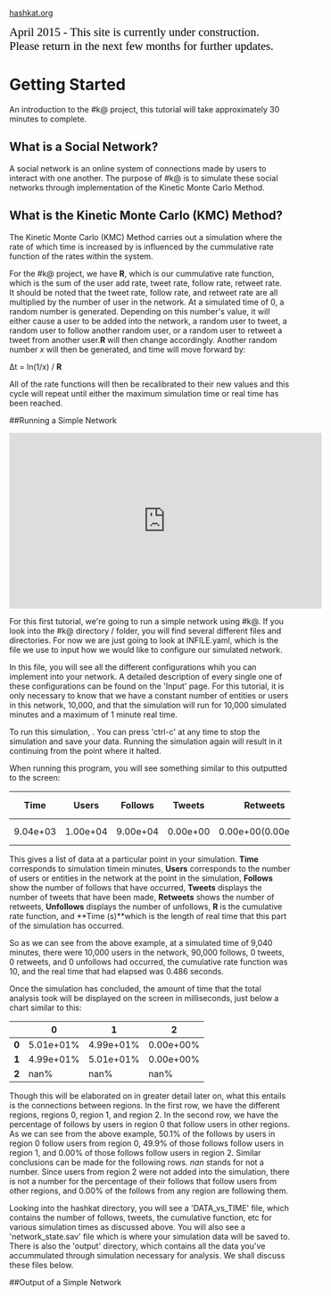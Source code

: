 [hashkat.org](http://hashkat.org)

<span style="color:black; font-family:Georgia; font-size:1.5em;">April 2015 - This site is currently under construction. Please return in the next few months for further updates. </span>

# Getting Started

An introduction to the #k@ project, this tutorial will take approximately
30 minutes to complete.

## What is a Social Network?

A social network is an online system of connections made by users to interact
with one another. The purpose of #k@ is to simulate these social networks
through implementation of the Kinetic Monte Carlo Method.

## What is the Kinetic Monte Carlo (KMC) Method?

The Kinetic Monte Carlo (KMC) Method carries out a simulation where the rate
of which time is increased by is influenced by the cummulative rate function
of the rates within the system.

For the #k@ project, we have **R**, which is our cummulative rate function,
which is the sum of the user add rate, tweet rate, follow rate, retweet rate.  
It should be noted that the tweet rate, follow rate, and retweet rate are
all multiplied by the number of user in the network.
At a simulated time of 0, a random number is generated. Depending on this
number's value, it will either cause a user to be added into the network,
a random user to tweet, a random user to follow another random user, or a
random user to retweet a tweet from another user.**R** will then change
accordingly.  Another random number *x* will then be generated,
and time will move forward by:

&Delta;t = ln(1/x) / **R**

All of the rate functions will then be recalibrated to their new values and
this cycle will repeat until either the maximum simulation time or real time
has been reached.

##Running a Simple Network

<iframe width="560" height="315" src="https://www.youtube.com/embed/-NQmVRzHX44" frameborder="0" allowfullscreen></iframe>

For this first tutorial, we're going to run a simple network using #k@.
If you look into the #k@ directory / folder, you will find several 
different files and directories. For now we are just going to look at
INFILE.yaml, which is the file we use to input how we would like to 
configure our simulated network.

In this file, you will see all the different configurations whih you can
implement into your network. A detailed description of every single one
of these configurations can be found on the 'Input' page. For this tutorial,
it is only necessary to know that we have a constant number of entities 
or users in this network, 10,000, and that the simulation will run for 10,000
simulated minutes and a maximum of 1 minute real time.

To run this simulation, . You can press 'ctrl-c' at any time to stop the
simulation and save your data. Running the simulation again will result in
it continuing from the point where it halted.

When running this program, you will see something similar to this
outputted to the screen:

Time | Users | Follows | Tweets | Retweets | Unfollows | R | Time (s)
--- | --- | --- | --- | --- | --- | --- | ---
9.04e+03 | 1.00e+04 | 9.00e+04 | 0.00e+00 | 0.00e+00(0.00e+00) | 0.00e+00 | 1.00e+01 | 4.86e-01

This gives a list of data at a particular point in your simulation.
**Time** corresponds to simulation timein minutes, **Users** corresponds to the number
of users or entities in the network at the point in the simulation, 
**Follows** show the number of follows that have occurred, **Tweets** displays
the number of tweets that have been made, **Retweets** shows the number of
retweets, **Unfollows** displays the number of unfollows, **R** is the
cumulative rate function, and **Time (s)**which is the length of real time
that this part of the simulation has occurred.

So as we can see from the above example, at a simulated time of 9,040 minutes,
there were 10,000 users in the network, 90,000 follows, 0 tweets, 0
retweets, and 0 unfollows had occurred, the cumulative rate function was 10,
and the real time that had elapsed was 0.486 seconds.

Once the simulation has concluded, the amount of time that the total analysis
took will be displayed on the screen in milliseconds, just below a chart
similar to this:

| | 0 | 1 | 2
--- | --- | --- | ---
**0** | 5.01e+01% | 4.99e+01% | 0.00e+00%
**1** | 4.99e+01% | 5.01e+01% | 0.00e+00% 
**2** | nan% | nan% | nan% 

Though this will be elaborated on in greater detail later on, what this
entails is the connections between regions. In the first row, we have the
different regions, regions 0, region 1, and region 2. In the second row,
we have the percentage of follows by users in region 0 that follow users in
other regions. As we can see from the above example, 50.1% of the follows
by users in region 0 follow users from region 0, 49.9% of those follows
follow users in region 1, and 0.00% of those follows follow users in region 2.
Similar conclusions can be made for the following rows. *nan* stands for not
a number. Since users from region 2 were not added into the simulation, there
is not a number for the percentage of their follows that follow users from
other regions, and 0.00% of the follows from any region are following them. 

Looking into the hashkat directory, you will see a 'DATA_vs_TIME' file, which
contains the number of follows, tweets, the cumulative function, etc for
various simulation times as discussed above. You will also see a
'network_state.sav' file which is where your simulation data will be saved to.
There is also the 'output' directory, which contains all the data you've
accummulated through simulation necessary for analysis. We shall discuss
these files below.

##Output of a Simple Network
